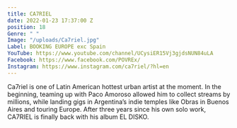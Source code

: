 ```yaml
---
title: CA7RIEL
date: 2022-01-23 17:37:00 Z
position: 18
Genre: " "
Image: "/uploads/Ca7riel.jpg"
Label: BOOKING EUROPE exc Spain
YouTube: https://www.youtube.com/channel/UCysiER15Vj3gjdsNUN84uLA
Facebook: https://www.facebook.com/POVREx/
Instagram: https://www.instagram.com/ca7riel/?hl=en
---
```


Ca7riel is one of Latin American hottest urban artist at the moment. In the beginning, teaming up with Paco Amoroso allowed him to collect streams by millions, while landing gigs in Argentina’s indie temples like Obras in Buenos Aires and touring Europe. After three years since his own solo work, CA7RIEL is finally back with his album EL DISKO.